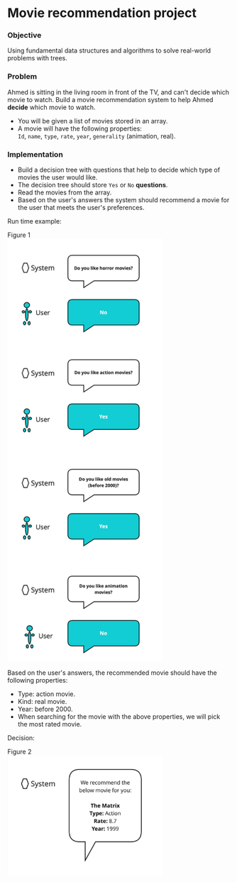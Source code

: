 # Movie recommendation project


### Objective
Using fundamental data structures and algorithms to solve real-world problems with trees.


### Problem    
Ahmed is sitting in the living room in front of the TV, and can't decide which movie to watch. Build a movie recommendation system to help Ahmed **decide** which movie to watch.

- You will be given a list of movies stored in an array.    
- A movie will have the following properties:   
`Id`, `name`, `type`, `rate`, `year`, `generality` (animation, real).

### Implementation
   
- Build a decision tree with questions that help to decide which type of movies the user would like.
- The decision tree should store `Yes` or `No` **questions**.
- Read the movies from the array.
- Based on the user's answers the system should recommend a movie for the user that meets the user's preferences.

Run time example:

Figure 1    
<img width="350" alt="Example" src="https://github.com/SAFCSP-Team/movie-recommendation-project/blob/main/images/movie%20recomendation%20system.jpg">

   
Based on the user's answers, the recommended movie should have the following properties:

- Type: action movie.
- Kind: real movie.
- Year: before 2000.
- When searching for the movie with the above properties, we will pick the most rated movie.

Decision:

Figure 2    
<img width="350" alt="Example" src="https://github.com/SAFCSP-Team/movie-recommendation-project/blob/main/images/Decision.jpg">





